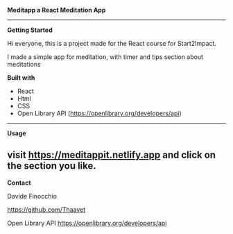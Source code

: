 **Meditapp a React Meditation App**

--------------------------------------------------------------------------------------------------

**Getting Started**

Hi everyone, this is a project made for the React course for Start2Impact.

I made a simple app for meditation, with timer and tips section about meditations


**Built with**

- React
- Html
- CSS
- Open Library API (https://openlibrary.org/developers/api)

--------------------------------------------------------------------------------------------------

**Usage**

visit https://meditappit.netlify.app and click on the section you like.
--------------------------------------------------------------------------------------------------

**Contact**

Davide Finocchio

https://github.com/Thaavet

Open Library API 
https://openlibrary.org/developers/api
